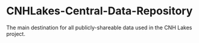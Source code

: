 # CNHLakes-Central-Data-Repository
The main destination for all publicly-shareable data used in the CNH Lakes project.
